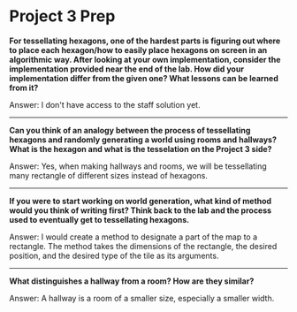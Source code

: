 # Project 3 Prep

**For tessellating hexagons, one of the hardest parts is figuring out where to place each hexagon/how to easily place hexagons on screen in an algorithmic way.
After looking at your own implementation, consider the implementation provided near the end of the lab.
How did your implementation differ from the given one? What lessons can be learned from it?**

Answer: I don't have access to the staff solution yet.

-----

**Can you think of an analogy between the process of tessellating hexagons and randomly generating a world using rooms and hallways?
What is the hexagon and what is the tesselation on the Project 3 side?**

Answer: Yes, when making hallways and rooms, we will be tessellating many rectangle of different sizes instead of hexagons.

-----
**If you were to start working on world generation, what kind of method would you think of writing first? 
Think back to the lab and the process used to eventually get to tessellating hexagons.**

Answer: I would create a method to designate a part of the map to a rectangle. The method takes the dimensions of the rectangle, the desired position, and the desired type of the tile as its arguments.

-----
**What distinguishes a hallway from a room? How are they similar?**

Answer: A hallway is a room of a smaller size, especially a smaller width.
